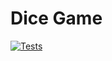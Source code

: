 # Dice Game

[![Tests](https://github.com/vxempire/game/actions/workflows/tests.yml/badge.svg)](https://github.com/vxempire/game/actions/workflows/tests.yml)
